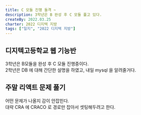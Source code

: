 ```yaml
---
title: C 모듈 진행 돌격 ~
description: 3학년은 B 완성 후 C 모듈 풀고 있다.
createBy: 2022.03.25
charter: 2022 디지텍 지방
tags: ["일지", "2022 디지텍 지방"]
---
```


## 디지텍고등학교 웹 기능반

3학년은 B모듈을 완성 후 C 모듈 진행중이다.  
2학년은 DB 에 대해 간단한 설명을 하였고, 내일 mysql 을 알려줄거다.

## 주말 리액트 문제 풀기

어떤 문제가 나올지 감이 안잡힌다.  
대략 CRA 에 CRACO 로 경로만 잡아서 셋팅해두려고 한다.
